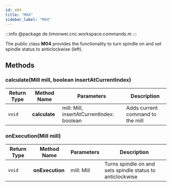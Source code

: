 ```yaml
---
id: m04
title: "M04"
sidebar_label: "M04"
---
```


:::info
@package de.timonwei.cnc.workspace.commands.m
:::

The public class **M04** provides the functionality to turn spindle on and set spindle status to anticlockwise (left).


## Methods

### calculate(Mill mill, boolean insertAtCurrentIndex)
| Return Type   | Method Name   | Parameters  | Description    |
| ------------- | ------------- | ----------- | -------------- |
| `void`       | **calculate**      |  mill: Mill, insertAtCurrentIndex: boolean           | Adds current command to the mill |

### onExecution(Mill mill)
| Return Type   | Method Name   | Parameters  | Description    |
| ------------- | ------------- | ----------- | -------------- |
| `void`       | **onExecution**      |     mill: Mill        | Turns spindle on and sets spindle status to anticlockwise |